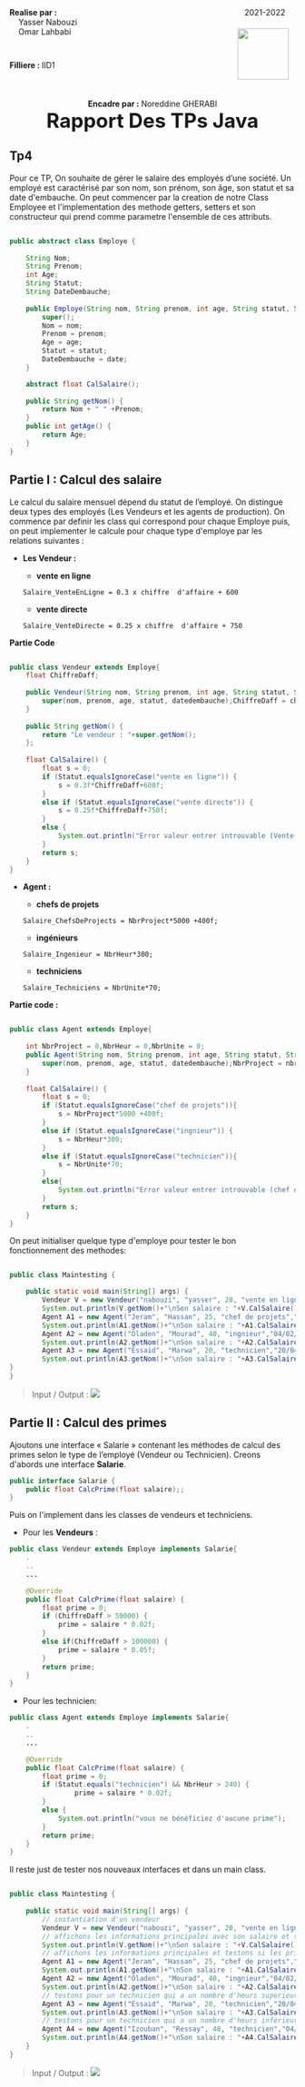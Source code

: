 <div style="display:flex;justify-content:space-between">
    <div>
        <strong>
            Realise par :
        </strong>  
        <br>&nbsp;&nbsp;&nbsp;&nbsp;Yasser Nabouzi
        <br>&nbsp;&nbsp;&nbsp;&nbsp;Omar Lahbabi 
    </div>
    <div>
        <div>
            2021-2022
        </div>
        <div>
            <img src="../td1/assets/ensalogo.png" width = 90 style="margin-top:20px;position:relative;right:12px">
        </div>
    </div>
</div>
<br>
<div style="position:relative;bottom:51px">
    <strong>
        Filliere :
    </strong>  IID1
</div>
<div style = "text-align:center">
    <strong>
        Encadre par : 
    </strong>Noreddine GHERABI 
</div>
<div style="font-size:35px;font-weight:bold;text-align:center;">
    Rapport Des TPs Java
</div>

## Tp4
Pour ce TP, On souhaite de gérer le salaire des employés d’une société. Un employé est caractérisé par son nom, son prénom, son âge, son statut et sa date d'embauche.
On peut commencer par la creation de notre Class Employee et l'implementation des methode getters, setters et son constructeur qui prend comme parametre l'ensemble de ces attributs.

```java

public abstract class Employe {
	
	String Nom;
	String Prenom;
	int Age;
	String Statut;
	String DateDembauche;
	
	public Employe(String nom, String prenom, int age, String statut, String date) {
		super();
		Nom = nom;
		Prenom = prenom;
		Age = age;
		Statut = statut;
		DateDembauche = date;
	}

	abstract float CalSalaire();
	
	public String getNom() {
		return Nom + " " +Prenom;
	}
	public int getAge() {
		return Age;
	}	
}

```

## Partie I : Calcul des salaire

Le calcul du salaire mensuel dépend du statut de l’employé. On distingue deux types des employés (Les Vendeurs et les agents de production).
On commence par definir les class qui correspond pour chaque Employe puis,
on peut implementer le calcule pour chaque type d'employe par les relations suivantes :

- __Les Vendeur :__

  -  __vente en ligne__ 
    ```
    Salaire_VenteEnLigne = 0.3 x chiffre  d'affaire + 600
    ```
  -  __vente directe__

  ```
  Salaire_VenteDirecte = 0.25 x chiffre  d'affaire + 750
  ```
__Partie Code__
```java

public class Vendeur extends Employe{
	float ChiffreDaff;
	
	public Vendeur(String nom, String prenom, int age, String statut, String datedembauche,float chiffreDaff) {
		super(nom, prenom, age, statut, datedembauche);ChiffreDaff = chiffreDaff;
	}
	
	public String getNom() {
		return "Le vendeur : "+super.getNom();
	};
	
	float CalSalaire() {
		float s = 0;
		if (Statut.equalsIgnoreCase("vente en ligne")) {
			s = 0.3f*ChiffreDaff+600f; 
		}
		else if (Statut.equalsIgnoreCase("vente directe")) {
			s = 0.25f*ChiffreDaff+750f;
		}
		else {
			System.out.println("Error valeur entrer introuvable (Vente en ligne / Vente directe)");
		}
		return s;
	}
}
```


- __Agent :__

    -  __chefs  de  projets__
    ```
    Salaire_ChefsDeProjects = NbrProject*5000 +400f;
    ```
    -   __ingénieurs__
    ```
    Salaire_Ingenieur = NbrHeur*300;
    ```
    - __techniciens__
    ```
    Salaire_Techniciens = NbrUnite*70;
    ```
__Partie code :__

```java

public class Agent extends Employe{
	
	int NbrProject = 0,NbrHeur = 0,NbrUnite = 0;
	public Agent(String nom, String prenom, int age, String statut, String datedembauche,int nbrporject,int nbrheur,int nbrunite) {
		super(nom, prenom, age, statut, datedembauche);NbrProject = nbrporject;NbrHeur= nbrheur;NbrUnite = nbrunite;
	}
	
	float CalSalaire() {
		float s = 0;
		if (Statut.equalsIgnoreCase("chef de projets")){
			s = NbrProject*5000 +400f; 
		}
		else if (Statut.equalsIgnoreCase("ingnieur")) {
			s = NbrHeur*300;
		}
		else if (Statut.equalsIgnoreCase("technicien")){
			s = NbrUnite*70;
		}
		else{
			System.out.println("Error valeur entrer introuvable (chef de projets/ ingenieur/ technicien)");
		}	
		return s;
	}
}
```

On peut initialiser quelque type d'employe pour tester le bon fonctionnement des methodes:

```java

public class Maintesting {

	public static void main(String[] args) {
		Vendeur V = new Vendeur("nabouzi", "yasser", 20, "vente en ligne","20/10/2019" , 20000);
		System.out.println(V.getNom()+"\nSon salaire : "+V.CalSalaire()+"\nSon statut : "+V.Statut+"\n------------");
		Agent A1 = new Agent("Jeram", "Hassan", 25, "chef de projets","21/07/2011", 10, 0, 0);
		System.out.println(A1.getNom()+"\nSon salaire : "+A1.CalSalaire()+"\nSon statut : "+A1.Statut+"\n------------");
		Agent A2 = new Agent("Oladen", "Mourad", 40, "ingnieur","04/02/2008", 0, 50, 0);
		System.out.println(A2.getNom()+"\nSon salaire : "+A2.CalSalaire()+"\nSon statut : "+A2.Statut+"\n------------");
		Agent A3 = new Agent("Essaid", "Marwa", 20, "technicien","20/04/2018", 0, 0, 30);
		System.out.println(A3.getNom()+"\nSon salaire : "+A3.CalSalaire()+"\nSon statut : "+A3.Statut+"\n------------");
}
}
```
> Input / Output :
> ![](assets/20220325-025758289.png)


## Partie II : Calcul des primes

Ajoutons une interface « Salarie » contenant  les méthodes de calcul des primes selon le type de l’employé (Vendeur ou Technicien).
Creons d'abords une interface __Salarie__.
```java
public interface Salarie {
	public float CalcPrime(float salaire);; 
}
```
Puis on l'implement dans les classes de vendeurs et techniciens.
- Pour les __Vendeurs__ :
```java
public class Vendeur extends Employe implements Salarie{
    .
    ..
    ...

    @Override
	public float CalcPrime(float salaire) {
		float prime = 0;
		if (ChiffreDaff > 50000) {
			prime = salaire * 0.02f; 
		}
		else if(ChiffreDaff > 100000) {
			prime = salaire * 0.05f;
		}
		return prime;
	}
}
```

- Pour les technicien:
```java
public class Agent extends Employe implements Salarie{
    .
    ..
    ...

    @Override
	public float CalcPrime(float salaire) {
		float prime = 0;
		if (Statut.equals("technicien") && NbrHeur > 240) {
				prime = salaire * 0.02f;
		}
		else {
			System.out.println("vous ne bénéficiez d'aucune prime");
		}
		return prime;
	}
}
```
Il reste just de tester nos nouveaux interfaces et dans un main class.

```java

public class Maintesting {
	
	public static void main(String[] args) {
		// instantiation d'un vendeur
		Vendeur V = new Vendeur("nabouzi", "yasser", 20, "vente en ligne","20/10/2019" , 150000);
		// affichons les informations principales avec son salaire et son prime calculer a l'aide des interface
		System.out.println(V.getNom()+"\nSon salaire : "+V.CalSalaire()+"\nSon statut : "+V.Statut+"\nPrime : "+V.CalcPrime(V.CalSalaire())+"\n------------");
		// affichons les informations principales et testons si les primes peut se calculer seulement pour les technicien.
		Agent A1 = new Agent("Jeram", "Hassan", 25, "chef de projets","21/07/2011", 10, 0, 0);
		System.out.println(A1.getNom()+"\nSon salaire : "+A1.CalSalaire()+"\nSon statut : "+A1.Statut+"\nPrime : "+A1.CalcPrime(A1.CalSalaire())+"\n------------");
		Agent A2 = new Agent("Oladen", "Mourad", 40, "ingnieur","04/02/2008", 0, 300, 0);
		System.out.println(A2.getNom()+"\nSon salaire : "+A2.CalSalaire()+"\nSon statut : "+A2.Statut+"\nPrime : "+A2.CalcPrime(A2.CalSalaire())+"\n------------");
		// testons pour un technicien qui a un nombre d'heurs superieur a 240
		Agent A3 = new Agent("Essaid", "Marwa", 20, "technicien","20/04/2018", 0, 500, 30);
		System.out.println(A3.getNom()+"\nSon salaire : "+A3.CalSalaire()+"\nSon statut : "+A3.Statut+"\nPrime : "+A3.CalcPrime(A3.CalSalaire())+"\n------------");
		// testons pour un technicien qui a un nombre d'heurs inferieur a 240
		Agent A4 = new Agent("Izouban", "Ressay", 48, "technicien","04/02/2017", 0, 210, 0);
		System.out.println(A4.getNom()+"\nSon salaire : "+A4.CalSalaire()+"\nSon statut : "+A4.Statut+"\nPrime : "+A4.CalcPrime(A4.CalSalaire())+"\n------------");
	}
}
```

> Input / Output :
> ![](assets/20220325-040313781.png)